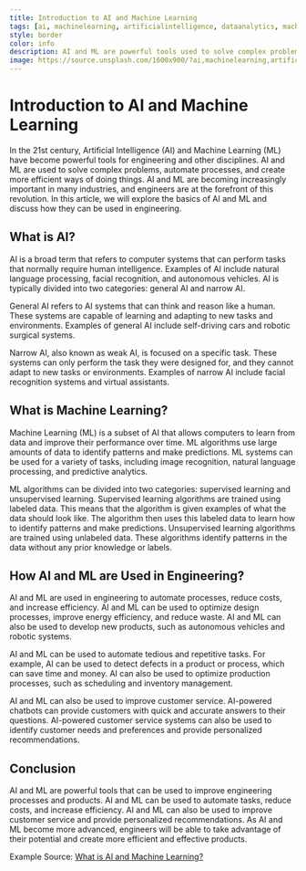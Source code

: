 ```yaml
---
title: Introduction to AI and Machine Learning 
tags: [ai, machinelearning, artificialintelligence, dataanalytics, machineintelligence] 
style: border 
color: info 
description: AI and ML are powerful tools used to solve complex problems, automate processes and create more efficient ways of doing things. AI is divided into two categories: general AI which can think and reason like a human, and narrow AI which is focused on a specific task. ML is a subset of AI used to identify patterns and make predictions from data. AI and ML can be used in engineering to automate processes, reduce costs and increase efficiency. They can be used to optimize design processes, improve customer service and provide personalized recommendations. 
image: https://source.unsplash.com/1600x900/?ai,machinelearning,artificialintelligence 
---
```


# Introduction to AI and Machine Learning

In the 21st century, Artificial Intelligence (AI) and Machine Learning (ML) have become powerful tools for engineering and other disciplines. AI and ML are used to solve complex problems, automate processes, and create more efficient ways of doing things. AI and ML are becoming increasingly important in many industries, and engineers are at the forefront of this revolution. In this article, we will explore the basics of AI and ML and discuss how they can be used in engineering.

## What is AI?

AI is a broad term that refers to computer systems that can perform tasks that normally require human intelligence. Examples of AI include natural language processing, facial recognition, and autonomous vehicles. AI is typically divided into two categories: general AI and narrow AI. 

General AI refers to AI systems that can think and reason like a human. These systems are capable of learning and adapting to new tasks and environments. Examples of general AI include self-driving cars and robotic surgical systems. 

Narrow AI, also known as weak AI, is focused on a specific task. These systems can only perform the task they were designed for, and they cannot adapt to new tasks or environments. Examples of narrow AI include facial recognition systems and virtual assistants.

## What is Machine Learning?

Machine Learning (ML) is a subset of AI that allows computers to learn from data and improve their performance over time. ML algorithms use large amounts of data to identify patterns and make predictions. ML systems can be used for a variety of tasks, including image recognition, natural language processing, and predictive analytics.

ML algorithms can be divided into two categories: supervised learning and unsupervised learning. Supervised learning algorithms are trained using labeled data. This means that the algorithm is given examples of what the data should look like. The algorithm then uses this labeled data to learn how to identify patterns and make predictions. Unsupervised learning algorithms are trained using unlabeled data. These algorithms identify patterns in the data without any prior knowledge or labels.

## How AI and ML are Used in Engineering?

AI and ML are used in engineering to automate processes, reduce costs, and increase efficiency. AI and ML can be used to optimize design processes, improve energy efficiency, and reduce waste. AI and ML can also be used to develop new products, such as autonomous vehicles and robotic systems.

AI and ML can be used to automate tedious and repetitive tasks. For example, AI can be used to detect defects in a product or process, which can save time and money. AI can also be used to optimize production processes, such as scheduling and inventory management.

AI and ML can also be used to improve customer service. AI-powered chatbots can provide customers with quick and accurate answers to their questions. AI-powered customer service systems can also be used to identify customer needs and preferences and provide personalized recommendations.

## Conclusion

AI and ML are powerful tools that can be used to improve engineering processes and products. AI and ML can be used to automate tasks, reduce costs, and increase efficiency. AI and ML can also be used to improve customer service and provide personalized recommendations. As AI and ML become more advanced, engineers will be able to take advantage of their potential and create more efficient and effective products.

Example Source: [What is AI and Machine Learning?](https://www.techopedia.com/definition/31821/artificial-intelligence-ai-and-machine-learning-ml) 